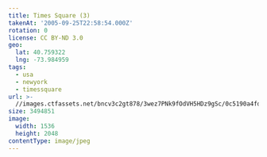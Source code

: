 ```yaml
---
title: Times Square (3)
takenAt: '2005-09-25T22:58:54.000Z'
rotation: 0
license: CC BY-ND 3.0
geo:
  lat: 40.759322
  lng: -73.984959
tags:
  - usa
  - newyork
  - timessquare
url: >-
  //images.ctfassets.net/bncv3c2gt878/3wez7PNk9fOdVH5HDz9gSc/0c5190a4fdbc040a8bf1ffeb0e0f9ad3/times-square-3_4325578456_o
size: 3494851
image:
  width: 1536
  height: 2048
contentType: image/jpeg
---
```


